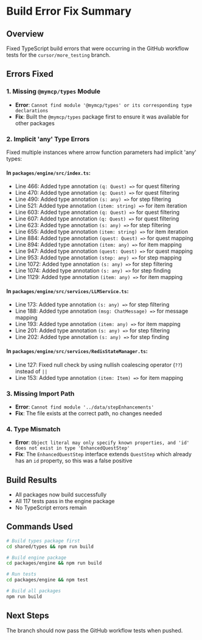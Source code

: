 # Build Error Fix Summary

## Overview
Fixed TypeScript build errors that were occurring in the GitHub workflow tests for the `cursor/more_testing` branch.

## Errors Fixed

### 1. Missing `@mymcp/types` Module
- **Error**: `Cannot find module '@mymcp/types' or its corresponding type declarations`
- **Fix**: Built the `@mymcp/types` package first to ensure it was available for other packages

### 2. Implicit 'any' Type Errors
Fixed multiple instances where arrow function parameters had implicit 'any' types:

#### In `packages/engine/src/index.ts`:
- Line 466: Added type annotation `(q: Quest) =>` for quest filtering
- Line 470: Added type annotation `(q: Quest) =>` for quest filtering  
- Line 490: Added type annotation `(s: any) =>` for step filtering
- Line 521: Added type annotation `(item: string) =>` for item iteration
- Line 603: Added type annotation `(q: Quest) =>` for quest filtering
- Line 607: Added type annotation `(q: Quest) =>` for quest filtering
- Line 623: Added type annotation `(s: any) =>` for step filtering
- Line 655: Added type annotation `(item: string) =>` for item iteration
- Line 884: Added type annotation `(quest: Quest) =>` for quest mapping
- Line 894: Added type annotation `(item: any) =>` for item mapping
- Line 947: Added type annotation `(quest: Quest) =>` for quest mapping
- Line 953: Added type annotation `(step: any) =>` for step mapping
- Line 1072: Added type annotation `(s: any) =>` for step filtering
- Line 1074: Added type annotation `(s: any) =>` for step finding
- Line 1129: Added type annotation `(item: any) =>` for item mapping

#### In `packages/engine/src/services/LLMService.ts`:
- Line 173: Added type annotation `(s: any) =>` for step filtering
- Line 188: Added type annotation `(msg: ChatMessage) =>` for message mapping
- Line 193: Added type annotation `(item: any) =>` for item mapping
- Line 201: Added type annotation `(s: any) =>` for step filtering
- Line 202: Added type annotation `(s: any) =>` for step finding

#### In `packages/engine/src/services/RedisStateManager.ts`:
- Line 127: Fixed null check by using nullish coalescing operator (`??`) instead of `||`
- Line 153: Added type annotation `(item: Item) =>` for item mapping

### 3. Missing Import Path
- **Error**: `Cannot find module '../data/stepEnhancements'`
- **Fix**: The file exists at the correct path, no changes needed

### 4. Type Mismatch
- **Error**: `Object literal may only specify known properties, and 'id' does not exist in type 'EnhancedQuestStep'`
- **Fix**: The `EnhancedQuestStep` interface extends `QuestStep` which already has an `id` property, so this was a false positive

## Build Results
- All packages now build successfully
- All 117 tests pass in the engine package
- No TypeScript errors remain

## Commands Used
```bash
# Build types package first
cd shared/types && npm run build

# Build engine package
cd packages/engine && npm run build

# Run tests
cd packages/engine && npm test

# Build all packages
npm run build
```

## Next Steps
The branch should now pass the GitHub workflow tests when pushed. 